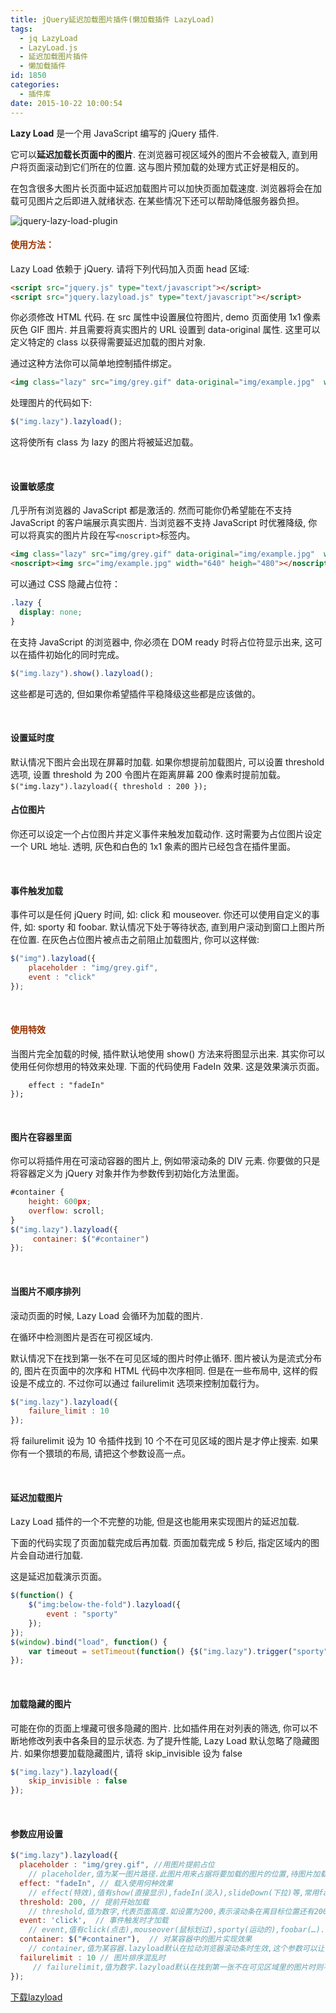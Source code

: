 ```yaml
---
title: jQuery延迟加载图片插件(懒加载插件 LazyLoad)
tags:
  - jq LazyLoad
  - LazyLoad.js
  - 延迟加载图片插件
  - 懒加载插件
id: 1850
categories:
  - 插件库
date: 2015-10-22 10:00:54
---
```


**Lazy Load** 是一个用 JavaScript 编写的 jQuery 插件. 

它可以**延迟加载长页面中的图片**. 在浏览器可视区域外的图片不会被载入, 直到用户将页面滚动到它们所在的位置. 这与图片预加载的处理方式正好是相反的。

在包含很多大图片长页面中延迟加载图片可以加快页面加载速度. 浏览器将会在加载可见图片之后即进入就绪状态. 在某些情况下还可以帮助降低服务器负担。

![jquery-lazy-load-plugin](http://www.npm8.com/wp-content/uploads/2015/10/jquery-lazy-load-plugin.png)

#### <span style="color: #993300;">使用方法：</span>

Lazy Load 依赖于 jQuery. 请将下列代码加入页面 head 区域:
```html
<script src="jquery.js" type="text/javascript"></script>
<script src="jquery.lazyload.js" type="text/javascript"></script>
```
你必须修改 HTML 代码. 在 src 属性中设置展位符图片, demo 页面使用 1x1 像素灰色 GIF 图片. 并且需要将真实图片的 URL 设置到 data-original 属性. 这里可以定义特定的 class 以获得需要延迟加载的图片对象. 

通过这种方法你可以简单地控制插件绑定。
```html
<img class="lazy" src="img/grey.gif" data-original="img/example.jpg"  width="640" heigh="480">
```
处理图片的代码如下:
```javascript
$("img.lazy").lazyload();
```
这将使所有 class 为 lazy 的图片将被延迟加载。

&nbsp;

#### 设置敏感度

几乎所有浏览器的 JavaScript 都是激活的. 然而可能你仍希望能在不支持 JavaScript 的客户端展示真实图片. 当浏览器不支持 JavaScript 时优雅降级, 你可以将真实的图片片段在写`<noscript>`标签内。
```html
<img class="lazy" src="img/grey.gif" data-original="img/example.jpg"  width="640" heigh="480">
<noscript><img src="img/example.jpg" width="640" heigh="480"></noscript>
```
可以通过 CSS 隐藏占位符：
```css
.lazy {
  display: none;
}
```
在支持 JavaScript 的浏览器中, 你必须在 DOM ready 时将占位符显示出来, 这可以在插件初始化的同时完成。
```javascript
$("img.lazy").show().lazyload();
```
这些都是可选的, 但如果你希望插件平稳降级这些都是应该做的。

&nbsp;

#### 设置延时度

默认情况下图片会出现在屏幕时加载. 如果你想提前加载图片, 可以设置 threshold 选项, 设置 threshold 为 200 令图片在距离屏幕 200 像素时提前加载。
```$("img.lazy").lazyload({ threshold : 200 });```
&nbsp;

#### 占位图片

你还可以设定一个占位图片并定义事件来触发加载动作. 这时需要为占位图片设定一个 URL 地址. 透明, 灰色和白色的 1x1 象素的图片已经包含在插件里面。

&nbsp;

#### 事件触发加载

事件可以是任何 jQuery 时间, 如: click 和 mouseover. 你还可以使用自定义的事件, 如: sporty 和 foobar. 默认情况下处于等待状态, 直到用户滚动到窗口上图片所在位置. 在灰色占位图片被点击之前阻止加载图片, 你可以这样做:
```javascript
$("img").lazyload({
	placeholder : "img/grey.gif",
	event : "click"
});
```
&nbsp;

#### <span style="color: #993300;">使用特效</span>

当图片完全加载的时候, 插件默认地使用 show() 方法来将图显示出来. 其实你可以使用任何你想用的特效来处理. 下面的代码使用 FadeIn 效果. 这是效果演示页面。
```javascript$("img.lazy").lazyload({ 
    effect : "fadeIn"
});
```
&nbsp;

#### 图片在容器里面

你可以将插件用在可滚动容器的图片上, 例如带滚动条的 DIV 元素. 你要做的只是将容器定义为 jQuery 对象并作为参数传到初始化方法里面。
```javascript
#container {
    height: 600px;
    overflow: scroll;
}
$("img.lazy").lazyload({         
     container: $("#container")
});
```
&nbsp;

#### 当图片不顺序排列

滚动页面的时候, Lazy Load 会循环为加载的图片.

在循环中检测图片是否在可视区域内. 

默认情况下在找到第一张不在可见区域的图片时停止循环. 图片被认为是流式分布的, 图片在页面中的次序和 HTML 
代码中次序相同. 但是在一些布局中, 这样的假设是不成立的. 不过你可以通过 failurelimit 选项来控制加载行为。
```javascript
$("img.lazy").lazyload({ 
    failure_limit : 10
});
```
将 failurelimit 设为 10 令插件找到 10 个不在可见区域的图片是才停止搜索. 如果你有一个猥琐的布局, 请把这个参数设高一点。

&nbsp;

#### 延迟加载图片

Lazy Load 插件的一个不完整的功能, 但是这也能用来实现图片的延迟加载.

下面的代码实现了页面加载完成后再加载. 页面加载完成 5 秒后, 指定区域内的图片会自动进行加载. 

这是延迟加载演示页面。
```javascript
$(function() {          
    $("img:below-the-fold").lazyload({
        event : "sporty"
    });
});
$(window).bind("load", function() { 
    var timeout = setTimeout(function() {$("img.lazy").trigger("sporty")}, 5000);
});
```
&nbsp;

#### 加载隐藏的图片

可能在你的页面上埋藏可很多隐藏的图片. 比如插件用在对列表的筛选, 你可以不断地修改列表中各条目的显示状态. 为了提升性能, Lazy Load 默认忽略了隐藏图片. 如果你想要加载隐藏图片, 请将 skip_invisible 设为 false
```javascript
$("img.lazy").lazyload({ 
    skip_invisible : false
});
```
&nbsp;

#### 参数应用设置

```javascript
$("img.lazy").lazyload({
  placeholder : "img/grey.gif", //用图片提前占位
    // placeholder,值为某一图片路径.此图片用来占据将要加载的图片的位置,待图片加载时,占位图则会隐藏
  effect: "fadeIn", // 载入使用何种效果
    // effect(特效),值有show(直接显示),fadeIn(淡入),slideDown(下拉)等,常用fadeIn
  threshold: 200, // 提前开始加载
    // threshold,值为数字,代表页面高度.如设置为200,表示滚动条在离目标位置还有200的高度时就开始加载图片,可以做到不让用户察觉
  event: 'click',  // 事件触发时才加载
    // event,值有click(点击),mouseover(鼠标划过),sporty(运动的),foobar(…).可以实现鼠标莫过或点击图片才开始加载,后两个值未测试…
  container: $("#container"),  // 对某容器中的图片实现效果
    // container,值为某容器.lazyload默认在拉动浏览器滚动条时生效,这个参数可以让你在拉动某DIV的滚动条时依次加载其中的图片
  failurelimit : 10 // 图片排序混乱时
     // failurelimit,值为数字.lazyload默认在找到第一张不在可见区域里的图片时则不再继续加载,但当HTML容器混乱的时候可能出现可见区域内图片并没加载出来的情况,failurelimit意在加载N张可见区域外的图片,以避免出现这个问题.
});
```

[下载lazyload](http://www.npm8.com/wp-content/uploads/2015/10/jqlazyload.zip)